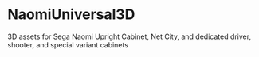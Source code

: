 # NaomiUniversal3D
3D assets for Sega Naomi Upright Cabinet, Net City, and dedicated driver, shooter, and special variant cabinets
